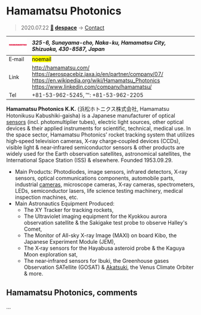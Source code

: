 # Hamamatsu Photonics
> 2020.07.22 **[🚀](../index/index.md) [despace](index.md)** → [Contact](contact.md)

|[![](f/contact/h/hamamatsu_phot_logo1_thumb.png)](f/contact/h/hamamatsu_phot_logo1.png)|*325-6, Sunayama-cho, Naka-ku, Hamamatsu City, Shizuoka, 430-8587, Japan*|
|:--|:--|
|E‑mail| <mark>noemail</mark> |
|Link| <http://hamamatsu.com/><br> <https://aerospacebiz.jaxa.jp/en/partner/company/07/><br> <https://en.wikipedia.org/wiki/Hamamatsu_Photonics><br> <https://www.linkedin.com/company/hamamatsu/> |
|Tel| +81-53-962-5245, ℻: +81-53-962-2205 |

**Hamamatsu Photonics K.K.** (浜松ホトニクス株式会社, Hamamatsu Hotonikusu Kabushiki-gaisha) is a Japanese manufacturer of optical [sensors](sensor.md) (incl. photomultiplier tubes), electric light sources, other optical devices & their applied instruments for scientific, technical, medical use. In the space sector, Hamamatsu Photonics’ rocket tracking system that utilizes high‑speed television cameras, X‑ray charge‑coupled devices (CCDs), visible light & near‑infrared semiconductor sensors & other products are widely used for the Earth observation satellites, astronomical satellites, the International Space Station (ISS) & elsewhere. Founded 1953.09.29.

   - Main Products: Photodiodes, image sensors, infrared detectors, X‑ray sensors, optical communications components, automobile parts, industrial [cameras](cam.md), microscope cameras, X‑ray cameras, spectrometers, LEDs, semiconductor lasers, life science testing machinery, medical inspection machines, etc.
   - Main Astronautics Equipment Produced:
      - The XY Tracker for tracking rockets,
      - The Ultraviolet imaging equipment for the Kyokkou aurora observation satellite & the Sakigake test probe to observe Halley's Comet,
      - The Monitor of All-sky X-ray Image (MAXI) on board Kibo, the Japanese Experiment Module (JEM),
      - The X‑ray sensors for the Hayabusa asteroid probe & the Kaguya Moon exploration sat,
      - The near‑infrared sensors for Ibuki, the Greenhouse gases Observation SATellite (GOSAT) & [Akatsuki](akatsuki.md), the Venus Climate Orbiter & more.

<p style="page-break-after:always"> </p>

## Hamamatsu Photonics, comments

…

